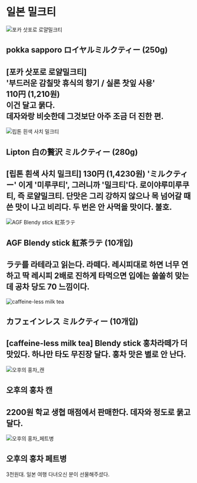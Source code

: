 # 일본 밀크티
![포카 삿포로 로얄밀크티](./photos/포카삿포로로얄밀크티.jpg) 
## pokka sapporo ロイヤルミルクティー (250g)  
[포카 삿포로 로얄밀크티]  
'부드러운 감칠맛 휴식의 향기 / 실론 찻잎 사용'  
110円 (1,210원)  
이건 달고 묽다.  
데자와랑 비슷한데 그것보단 아주 조금 더 진한 편.
-----------------
![립톤 흰색 사치 밀크티](./photos/립톤흰색사치밀크티.jpg)
## Lipton 白の贅沢 ミルクティー (280g)
[립톤 흰색 사치 밀크티]
130円 (1,4230원)
'ミルクティー' 이게 '미루쿠티', 그러니까 '밀크티'다.
로이야루미루쿠티, 즉 로얄밀크티.
단맛은 그리 강하지 않으나
목 넘어갈 때 쓴 맛이 나고 비리다.
두 번은 안 사먹을 맛이다.
불호.
-----------------
![AGF Blendy stick 紅茶ラテ](./photos/AGF_Blendy_stick_紅茶ラテ.jpg)  
## AGF Blendy stick 紅茶ラテ (10개입)
ラテ를 라테라고 읽는다. 라떼다.
레시피대로 하면 너무 연하고
딱 레시피 2배로 진하게 타먹으면 입에는 쏠쏠히 맞는데
공차 당도 70 느낌이다.
------------------
![caffeine-less milk tea](./photos/caffeine-less_milk_tea.jpg)
## カフェインレス ミルクティー (10개입)
[caffeine-less milk tea]
Blendy stick 홍차라떼가 더 맛있다.
하나만 타도 무진장 달다.
홍차 맛은 별로 안 난다.
------------------
![오후의 홍차_캔](./photos/오후의홍차_캔.jpg)
## 오후의 홍차 캔
2200원
학교 생협 매점에서 판매한다.
데자와 정도로 묽고 달다.
------------------
![오후의 홍차_페트병](./photos/오후의홍차_PET.jpg)
## 오후의 홍차 페트병
3천원대.
일본 여행 다녀오신 분이 선물해주셨다.
